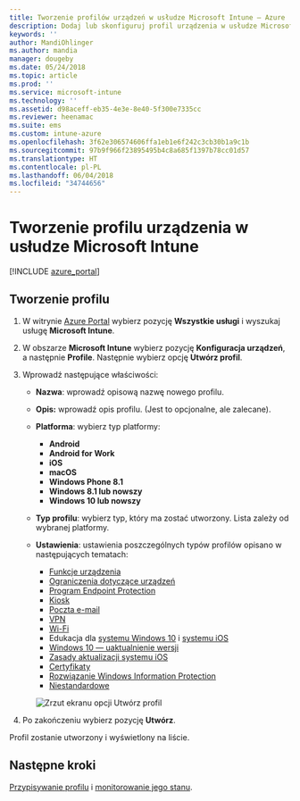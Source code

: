 ```yaml
---
title: Tworzenie profilów urządzeń w usłudze Microsoft Intune — Azure | Microsoft Docs
description: Dodaj lub skonfiguruj profil urządzenia w usłudze Microsoft Intune, w tym wybierz typ platformy i skonfiguruj ustawienia w witrynie Azure Portal.
keywords: ''
author: MandiOhlinger
ms.author: mandia
manager: dougeby
ms.date: 05/24/2018
ms.topic: article
ms.prod: ''
ms.service: microsoft-intune
ms.technology: ''
ms.assetid: d98aceff-eb35-4e3e-8e40-5f300e7335cc
ms.reviewer: heenamac
ms.suite: ems
ms.custom: intune-azure
ms.openlocfilehash: 3f62e306574606ffa1eb1e6f242c3cb30b1a9c1b
ms.sourcegitcommit: 97b9f966f23895495b4c8a685f1397b78cc01d57
ms.translationtype: HT
ms.contentlocale: pl-PL
ms.lasthandoff: 06/04/2018
ms.locfileid: "34744656"
---
```

# <a name="create-a-device-profile-in-microsoft-intune"></a>Tworzenie profilu urządzenia w usłudze Microsoft Intune

[!INCLUDE [azure_portal](./includes/azure_portal.md)]

## <a name="create-the-profile"></a>Tworzenie profilu
1. W witrynie [Azure Portal](https://portal.azure.com) wybierz pozycję **Wszystkie usługi** i wyszukaj usługę **Microsoft Intune**.

2. W obszarze **Microsoft Intune** wybierz pozycję **Konfiguracja urządzeń**, a następnie **Profile**. Następnie wybierz opcję **Utwórz profil**.

3. Wprowadź następujące właściwości:

   - **Nazwa**: wprowadź opisową nazwę nowego profilu.
   - **Opis:** wprowadź opis profilu. (Jest to opcjonalne, ale zalecane).
   - **Platforma**: wybierz typ platformy:  

       - **Android**
       - **Android for Work**
       - **iOS**
       - **macOS**
       - **Windows Phone 8.1**
       - **Windows 8.1 lub nowszy**
       - **Windows 10 lub nowszy**

   - **Typ profilu**: wybierz typ, który ma zostać utworzony. Lista zależy od wybranej platformy.
   - **Ustawienia**: ustawienia poszczególnych typów profilów opisano w następujących tematach:

       -  [Funkcje urządzenia](device-features-configure.md)
       -  [Ograniczenia dotyczące urządzeń](device-restrictions-configure.md)
       -  [Program Endpoint Protection](endpoint-protection-configure.md)
       -  [Kiosk](kiosk-settings.md)
       -  [Poczta e-mail](email-settings-configure.md)
       -  [VPN](vpn-settings-configure.md)
       -  [Wi-Fi](wi-fi-settings-configure.md)
       -  Edukacja dla [systemu Windows 10](education-settings-configure.md) i [systemu iOS](wi-fi-settings-ios.md)
       -  [Windows 10 — uaktualnienie wersji](edition-upgrade-configure-windows-10.md)
       -  [Zasady aktualizacji systemu iOS](software-updates-ios.md)
       -  [Certyfikaty](certificates-configure.md)
       -  [Rozwiązanie Windows Information Protection](windows-information-protection-configure.md)
       -  [Niestandardowe](custom-settings-configure.md)

     ![Zrzut ekranu opcji Utwórz profil](./media/create-device-profile.png)

4. Po zakończeniu wybierz pozycję **Utwórz**.

Profil zostanie utworzony i wyświetlony na liście.

## <a name="next-steps"></a>Następne kroki
[Przypisywanie profilu](device-profile-assign.md) i [monitorowanie jego stanu](device-profile-monitor.md).
